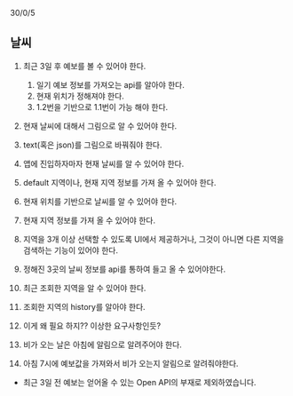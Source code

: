 30/0/5



## 날씨
1. 최근 3일 후 예보를 볼 수 있어야 한다.
    1. 일기 예보 정보를 가져오는 api를 알아야 한다.
    2. 현재 위치가 정해져야 한다.
    3. 1.2번을 기반으로 1.1번이 가능 해야 한다.
  
2. 현재 날씨에 대해서 그림으로 알 수 있어야 한다.

  1. text(혹은 json)를 그림으로 바꿔줘야 한다.
  
3. 앱에 진입하자마자 현재 날씨를 알 수 있어야 한다.

  1. default 지역이나, 현재 지역 정보를 가져 올 수 있어야 한다.
  
4. 현재 위치를 기반으로 날씨를 알 수 있어야 한다.

  1. 현재 지역 정보를 가져 올 수 있어야 한다.
  
5. 지역을 3개 이상 선택할 수 있도록 UI에서 제공하거나, 그것이 아니면 다른 지역을 검색하는 기능이 있어야 한다.

  1. 정해진 3곳의 날씨 정보를 api를 통하여 들고 올 수 있어야한다.
  
6. 최근 조회한 지역을 알 수 있어야 한다.

  1. 조회한 지역의 history를 알아야 한다.
  2. 이게 왜 필요 하지?? 이상한 요구사항인듯?
  
7. 비가 오는 날은 아침에 알림으로 알려주어야 한다.

  1. 아침 7시에 예보값을 가져와서 비가 오는지 알림으로 알려줘야한다.
  
  
* 최근 3일 전 예보는 얻어올 수 있는 Open API의 부재로 제외하였습니다.

